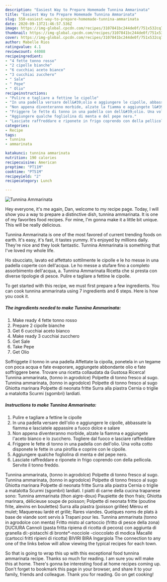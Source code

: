 ```yaml
---
description: "Easiest Way to Prepare Homemade Tunnina Ammarinata"
title: "Easiest Way to Prepare Homemade Tunnina Ammarinata"
slug: 550-easiest-way-to-prepare-homemade-tunnina-ammarinata
date: 2020-09-13T21:46:57.536Z
image: https://img-global.cpcdn.com/recipes/3107841bc244de0f/751x532cq70/tunnina-ammarinata-recipe-main-photo.jpg
thumbnail: https://img-global.cpcdn.com/recipes/3107841bc244de0f/751x532cq70/tunnina-ammarinata-recipe-main-photo.jpg
cover: https://img-global.cpcdn.com/recipes/3107841bc244de0f/751x532cq70/tunnina-ammarinata-recipe-main-photo.jpg
author: Mabelle Rios
ratingvalue: 4.1
reviewcount: 44088
recipeingredient:
- "4 fette tonno rosso"
- "2 cipolle bianche"
- "6 cucchiai aceto bianco"
- "3 cucchiai zucchero"
- " Sale"
- " Pepe"
- " Olio"
recipeinstructions:
- "Pulire e tagliare a fettine le cipolle"
- "In una padella versare dell&#39;olio e aggiungere le cipolle, abbassate la fiamma e lasciatele appassire a fuoco dolce e salare"
- "Non appena diventeranno morbide, alzate la fiamma e aggiungete l&#39;aceto bianco e lo zucchero. Togliere dal fuoco e lasciare raffreddare"
- "Friggere le fette di tonno in una padella con dell&#39;olio. Una volta cotto disponete le fette in una pirofila e coprire con le cipolle."
- "Aggiungere qualche fogliolina di menta e del pepe nero."
- "Lasciate raffreddare e riponete in frigo coprendo con della pellicola. Servite il tonno freddo."
categories:
- Recipe
tags:
- tunnina
- ammarinata

katakunci: tunnina ammarinata 
nutrition: 190 calories
recipecuisine: American
preptime: "PT11M"
cooktime: "PT51M"
recipeyield: "2"
recipecategory: Lunch

---
```



![Tunnina Ammarinata](https://img-global.cpcdn.com/recipes/3107841bc244de0f/751x532cq70/tunnina-ammarinata-recipe-main-photo.jpg)

Hey everyone, it's me again, Dan, welcome to my recipe page. Today, I will show you a way to prepare a distinctive dish, tunnina ammarinata. It is one of my favorites food recipes. For mine, I'm gonna make it a little bit unique. This will be really delicious.

Tunnina Ammarinata is one of the most favored of current trending foods on earth. It's easy, it's fast, it tastes yummy. It's enjoyed by millions daily. They're nice and they look fantastic. Tunnina Ammarinata is something that I've loved my whole life.

Ho sbucciato, lavato ed affettato sottilmente le cipolle e le ho messe in una padella coperte con dell&#39;acqua. Le ho messe a stufare fino a completo assorbimento dell&#39;acqua, a. Tunnina Ammarinata Ricetta che si presta con diverse tipologie di pesce. Pulire e tagliare a fettine le cipolle.


To get started with this recipe, we must first prepare a few ingredients. You can cook tunnina ammarinata using 7 ingredients and 6 steps. Here is how you cook it.

<!--inarticleads1-->

##### The ingredients needed to make Tunnina Ammarinata:

1. Make ready 4 fette tonno rosso
1. Prepare 2 cipolle bianche
1. Get 6 cucchiai aceto bianco
1. Make ready 3 cucchiai zucchero
1. Get  Sale
1. Take  Pepe
1. Get  Olio


Soffriggete il tonno in una padella Affettate la cipolla, ponetela in un tegame con poca acqua e fate evaporare, aggiungete abbondante olio e fate soffriggere bene. Trovare una ricetta collaudata da Gustosa Ricerca! Tunnina ammarinata, (tonno in agrodolce) Polpette di tonno fresco al sugo. Tunnina ammarinata, (tonno in agrodolce) Polpette di tonno fresco al sugo Ghiotta marinara Polpette di neonata fritte Surra alla piastra Cernia o triglie a matalotta Scurmi (sgombri) lardiati. 

<!--inarticleads2-->

##### Instructions to make Tunnina Ammarinata:

1. Pulire e tagliare a fettine le cipolle
1. In una padella versare dell&#39;olio e aggiungere le cipolle, abbassate la fiamma e lasciatele appassire a fuoco dolce e salare
1. Non appena diventeranno morbide, alzate la fiamma e aggiungete l&#39;aceto bianco e lo zucchero. Togliere dal fuoco e lasciare raffreddare
1. Friggere le fette di tonno in una padella con dell&#39;olio. Una volta cotto disponete le fette in una pirofila e coprire con le cipolle.
1. Aggiungere qualche fogliolina di menta e del pepe nero.
1. Lasciate raffreddare e riponete in frigo coprendo con della pellicola. Servite il tonno freddo.


Tunnina ammarinata, (tonno in agrodolce) Polpette di tonno fresco al sugo. Tunnina ammarinata, (tonno in agrodolce) Polpette di tonno fresco al sugo Ghiotta marinara Polpette di neonata fritte Surra alla piastra Cernia o triglie a matalotta Scurmi (sgombri) lardiati. I piatti di carne della cucina trapanese sono: Tunnina ammarinata (thon aigre-doux) Paupiette de thon frais; Ghiotta marinara, délicieuse soupe de poisson; Polpette di neonata fritte (poutine frite, alevins en boulettes) Surra alla piastra (poisson grillée) Mérou et mulet; Maquereau lardé et grillé; Rares viandes. Quelques noms de plats à base de viande sont servis à Trapani pour les. Tunnina ammarinata (tonno in agrodolce con menta) Fritto misto al cartoccio (fritto di pesce della zona) DUCIURA Cannoli (pasta fritta ripiena di ricotta di pecora) con aggiunta di granella di:-pistacchi di bronte*-nocciole -cioccolato di modica Macallé (cartocci fritti ripieni di ricotta) BIVIRI BIRA Ingargiola The connection to any one of the links below will allow viewing the typical recipes for each town. 

So that is going to wrap this up with this exceptional food tunnina ammarinata recipe. Thanks so much for reading. I am sure you will make this at home. There's gonna be interesting food at home recipes coming up. Don't forget to bookmark this page in your browser, and share it to your family, friends and colleague. Thank you for reading. Go on get cooking!
